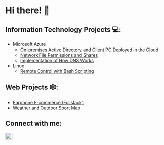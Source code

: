 # Hi there! 👋

## Information Technology Projects 💻:

* Microsoft Azure
  * [On-premises Active Directory and Client PC Deployed in the Cloud](https://github.com/dkdq/Active-Directory)
  * [Network File Permissions and Shares](https://github.com/dkdq/Network-File-Permission-Shares)
  * [Implementation of How DNS Works](https://github.com/dkdq/DNS-Server)
* Linux
  *  [Remote Control with Bash Scripting](https://github.com/dkdq/RemoteControl)

## Web Projects 🕸️:

* [Earphone E-commerce (Fullstack)](https://github.com/dkdq/p3-vue)
* [Weather and Outdoor Sport Map](https://github.com/dkdq/p1-leaflet-sport-map)

## Connect with me:

[<img align="left" alt="LinkedIn" width="22px" src="https://cdn.jsdelivr.net/npm/simple-icons@v3/icons/linkedin.svg" />][linkedin]

[linkedin]: https://linkedin.com/in/dk-c-146a1b209

<!--
**dkdq/dkdq** is a ✨ _special_ ✨ repository because its `README.md` (this file) appears on your GitHub profile.

Here are some ideas to get you started:

- 🔭 I’m currently working on ...
- 🌱 I’m currently learning ...
- 👯 I’m looking to collaborate on ...
- 🤔 I’m looking for help with ...
- 💬 Ask me about ...
- 📫 How to reach me: ...
- 😄 Pronouns: ...
- ⚡ Fun fact: ...
-->
